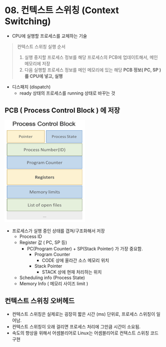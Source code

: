 # 08. 컨텍스트 스위칭 (Context Switching)

* CPU에 실행할 프로세스를 교체하는 기술

> 컨텍스트 스위칭 실행 순서
>
> 1. 실행 중지할 프로세스 정보를 해당 프로세스의 PCB에 업데이트해서, 메인 메모리에 저장
> 2. 다음 실행할 프로세스 정보를 메인 메모리에 있는 해당 **PCB 정보( PC, SP )를 CPU에 넣고, 실행**

* 디스패치 (dispatch)
  * ready 상태의 프로세스를 running 상태로 바꾸는 것

## PCB ( Process Control Block ) 에 저장

![PCB](./img/PCB.png)

* 프로세스가 실행 중인 상태를 갭쳐/구조화해서 저장
  * Process ID
  * Register 값 ( PC, SP 등)
    * PC(Program Counter) + SP(Stack Pointer) 가 가장 중요함.
      * Program Counter
        * CODE 상에 올라간 소스 메모리 위치
      * Stack Pointer
        * STACK 상에 현재 처리하는 위치
  * Scheduling info (Process State)
  * Memory Info ( 메모리 사이즈 limit )

## 컨텍스트 스위칭 오버헤드

* 컨텍스트 스위칭은 실제로는 굉장히 짧은 시간 (ms) 단위로, 프로세스 스위칭이 일어남.
* 컨텍스트 스위칭이 오래 걸리면 프로세스 처리에 그만큼 시간이 소요됨.
* 속도의 향상을 위해서 어셈블리어로 Linux는 어셈블리어로 컨텍스트 스위칭 코드 구현
